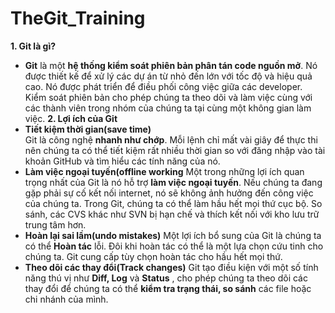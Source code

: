 # TheGit_Training

**1. Git là gì?**
- **Git** là một **hệ thống kiểm soát phiên bản phân tán code nguồn mở**. Nó được thiết kế để xử lý các dự án từ nhỏ đến lớn với tốc độ và hiệu quả cao. Nó được phát triển để điều phối công việc giữa các developer. Kiểm soát phiên bản cho phép chúng ta theo dõi và làm việc cùng với các thành viên trong nhóm của chúng ta tại cùng một không gian làm việc.
**2. Lợi ích của Git**
- **Tiết kiệm thời gian(save time)**  
	Git là công nghệ **nhanh như chớp**. Mỗi lệnh chỉ mất vài giây để thực thi nên chúng ta có thể tiết kiệm rất nhiều thời gian so với đăng nhập vào tài khoản GitHub và tìm hiểu các tính năng của nó.
- **Làm việc ngoại tuyến(offline working**
    Một trong những lợi ích quan trọng nhất của Git là nó hỗ trợ **làm việc ngoại tuyến**. Nếu chúng ta đang gặp phải sự cố kết nối internet, nó sẽ không ảnh hưởng đến công việc của chúng ta. Trong Git, chúng ta có thể làm hầu hết mọi thứ cục bộ. So sánh, các CVS ​​khác như SVN bị hạn chế và thích kết nối với kho lưu trữ trung tâm hơn.
- **Hoàn lại sai lầm(undo mistakes)**
	Một lợi ích bổ sung của Git là chúng ta có thể **Hoàn tác** lỗi. Đôi khi hoàn tác có thể là một lựa chọn cứu tinh cho chúng ta. Git cung cấp tùy chọn hoàn tác cho hầu hết mọi thứ.
- **Theo dõi các thay đổi(Track changes)**
    Git tạo điều kiện với một số tính năng thú vị như **Diff, Log** và **Status** , cho phép chúng ta theo dõi các thay đổi để chúng ta có thể **kiểm tra trạng thái, so sánh** các file hoặc chi nhánh của mình.

